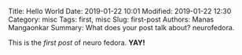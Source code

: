 Title: Hello World
Date: 2019-01-22 10:01
Modified: 2019-01-22 12:30
Category: misc
Tags: first, misc
Slug: first-post
Authors: Manas Mangaonkar 
Summary: What does your post talk about? neurofedora.

This is the *first post* of neuro fedora. **YAY!**

